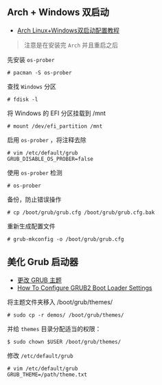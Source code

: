 ## Arch + Windows 双启动
- [Arch Linux+Windows双启动配置教程](https://zhuanlan.zhihu.com/p/471374126)

> 注意是在安装完 `Arch` 并且重启之后

先安装 `os-prober`
```
# pacman -S os-prober
```

查找 `Windows` 分区
```
# fdisk -l
```

将 Windows 的 EFI 分区挂载到 /mnt
```
# mount /dev/efi_partition /mnt
```

启用 `os-prober` ，将注释去除
```
# vim /etc/default/grub
GRUB_DISABLE_OS_PROBER=false
```

使用 `os-prober` 检测
```
# os-prober
```

备份，防止错误操作
```
# cp /boot/grub/grub.cfg /boot/grub/grub.cfg.bak
```

重新生成配置文件
```
# grub-mkconfig -o /boot/grub/grub.cfg
```

## 美化 Grub 启动器

- [更改 GRUB 主题](https://zhuanlan.zhihu.com/p/558980080)  
- [How To Configure GRUB2 Boot Loader Settings](https://ostechnix.com/configure-grub-2-boot-loader-settings-ubuntu-16-04/)


将主题文件夹移入 /boot/grub/themes/
```
# sudo cp -r demos/ /boot/grub/themes/
```

并给 `themes` 目录分配适当的权限：
```
$ sudo chown $USER /boot/grub/themes/
```

修改 `/etc/default/grub`
```
# vim /etc/default/grub
GRUB_THEME=/path/theme.txt
```